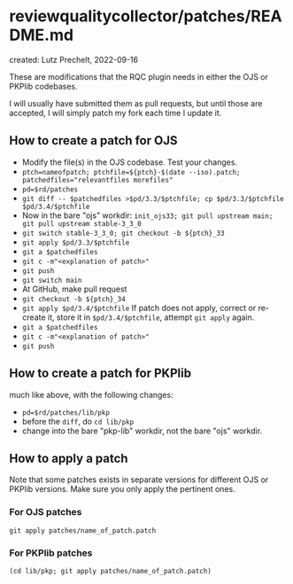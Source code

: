 # reviewqualitycollector/patches/README.md

created: Lutz Prechelt, 2022-09-16

These are modifications that the RQC plugin needs in either the OJS or PKPlib codebases.

I will usually have submitted them as pull requests, but until those are accepted,
I will simply patch my fork each time I update it.

## How to create a patch for OJS

- Modify the file(s) in the OJS codebase.
  Test your changes.
- `ptch=nameofpatch; ptchfile=${ptch}-$(date --iso).patch; patchedfiles="relevantfiles morefiles"`
- `pd=$rd/patches`
- `git diff -- $patchedfiles >$pd/3.3/$ptchfile; cp $pd/3.3/$ptchfile $pd/3.4/$ptchfile`
- Now in the bare "ojs" workdir:
  `init_ojs33; git pull upstream main; git pull upstream stable-3_3_0`
- `git switch stable-3_3_0; git checkout -b ${ptch}_33`
- `git apply $pd/3.3/$ptchfile`
- `git a $patchedfiles`
- `git c -m"<explanation of patch>"`
- `git push`
- `git switch main`
- At GitHub, make pull request
- `git checkout -b ${ptch}_34`
- `git apply $pd/3.4/$ptchfile`
  If patch does not apply, correct or re-create it, store it in `$pd/3.4/$ptchfile`,
  attempt `git apply` again.
- `git a $patchedfiles`
- `git c -m"<explanation of patch>"`
- `git push`

## How to create a patch for PKPlib

much like above, with the following changes:
- `pd=$rd/patches/lib/pkp`
- before the `diff`, do `cd lib/pkp`
- change into the bare "pkp-lib" workdir, not the bare "ojs" workdir.

## How to apply a patch

Note that some patches exists in separate versions for different OJS or PKPlib versions.
Make sure you only apply the pertinent ones.

### For OJS patches

`git apply patches/name_of_patch.patch`

### For PKPlib patches

`(cd lib/pkp; git apply patches/name_of_patch.patch)`
